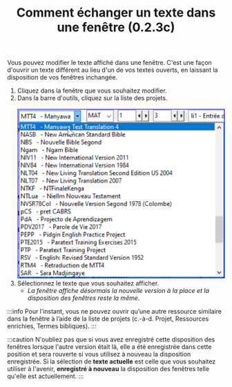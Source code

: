 ﻿---
title: Comment échanger un texte dans une fenêtre (0.2.3c)
---

Vous pouvez modifier le texte affiché dans une fenêtre. C'est une façon d'ouvrir un texte différent au lieu d'un de vos textes ouverts, en laissant la disposition de vos fenêtres inchangée.

1.  Cliquez dans la fenêtre que vous souhaitez modifier.
1.  Dans la barre d'outils, cliquez sur la liste des projets.  
    ![](../media/96fe167716dc127070eb385bb69c7424.png)
1.  Sélectionnez le texte que vous souhaitez afficher.
     -  *La fenêtre affiche désormais la nouvelle version à la place et la disposition des fenêtres reste la même*.

:::info
Pour l’instant, vous ne pouvez ouvrir qu’une autre ressource similaire dans la fenêtre à l’aide de la liste de projets (c.-à-d. Projet, Ressources enrichies, Termes bibliques).
:::

:::caution
N'oubliez pas que si vous avez enregistré cette disposition des fenêtres lorsque l'autre version était là, elle a été enregistrée dans cette position et sera rouverte si vous utilisez à nouveau la disposition enregistrée. Si la sélection de **texte actuelle** est celle que vous souhaitez utiliser à l'avenir, **enregistré à nouveau** la disposition des fenêtres telle qu'elle est actuellement.
:::

